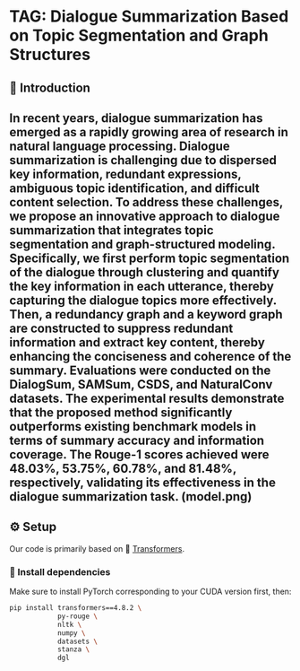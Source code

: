 
# TAG: Dialogue Summarization Based on Topic Segmentation and Graph Structures


## 📌 Introduction
In recent years, dialogue summarization has emerged as a rapidly growing area of research in natural language processing. Dialogue summarization is challenging due to dispersed key information, redundant expressions, ambiguous topic identification, and difficult content selection. 
To address these challenges, we propose an innovative approach to dialogue summarization that integrates topic segmentation and graph-structured modeling. Specifically, we first perform topic segmentation of the dialogue through clustering and quantify the key information in each utterance, thereby capturing the dialogue topics more effectively. Then, a redundancy graph and a keyword graph are constructed to suppress redundant information and extract key content, thereby enhancing the conciseness and coherence of the summary. Evaluations were conducted on the DialogSum, SAMSum, CSDS, and NaturalConv datasets. The experimental results demonstrate that the proposed method significantly outperforms existing benchmark models in terms of summary accuracy and information coverage. The Rouge-1 scores achieved were 48.03%, 53.75%, 60.78%, and 81.48%, respectively, validating its effectiveness in the dialogue summarization task.
(model.png)
---

## ⚙️ Setup

Our code is primarily based on 🤗 [Transformers](https://github.com/huggingface/transformers).

### 🧩 Install dependencies

Make sure to install PyTorch corresponding to your CUDA version first, then:

```bash
pip install transformers==4.8.2 \
            py-rouge \
            nltk \
            numpy \
            datasets \
            stanza \
            dgl
